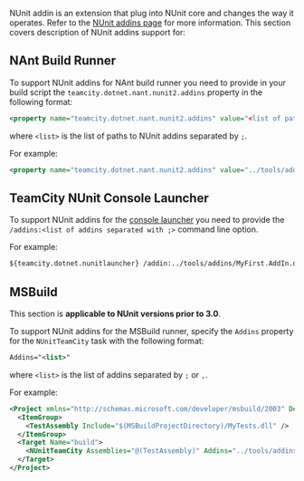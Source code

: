 [//]: # (title: NUnit Addins Support)
[//]: # (auxiliary-id: NUnit Addins Support)
NUnit addin is an extension that plug into NUnit core and changes the way it operates. Refer to the [NUnit addins page](http://www.nunit.org/index.php?p=nunitAddins&amp;r=2.6.3) for more information. This section covers description of NUnit addins support for:

<tag-list of="chapter" mode="tree" depth="4"/>

## NAnt Build Runner

To support NUnit addins for NAnt build runner you need to provide in your build script the `teamcity.dotnet.nant.nunit2.addins` property in the following format:


```XML
<property name="teamcity.dotnet.nant.nunit2.addins" value="<list of paths>" />

```



where `<list>` is the list of paths to NUnit addins separated by `;`.

For example:


```XML
<property name="teamcity.dotnet.nant.nunit2.addins" value="../tools/addins/MyFirst.AddIn.dll;MySecond.AddIn.dll" />

```



## TeamCity NUnit Console Launcher

To support NUnit addins for the [console launcher](teamcity-nunit-test-launcher.md) you need to provide the `/addins:<list of addins separated with ;>` command line option.

For example:


```XML
${teamcity.dotnet.nunitlauncher} /addin:../tools/addins/MyFirst.AddIn.dll;nunit-addins/MySecond.AddIn.dll

```



## MSBuild

This section is __applicable to NUnit versions prior to 3.0__.

To support NUnit addins for the MSBuild runner, specify the `Addins` property for the `NUnitTeamCity` task with the following format:


```XML
Addins="<list>"

```



where `<list>` is the list of addins separated by `;` or `,`.

For example:


```XML
<Project xmlns="http://schemas.microsoft.com/developer/msbuild/2003" DefaultTargets="build">
  <ItemGroup>
    <TestAssembly Include="$(MSBuildProjectDirectory)/MyTests.dll" />
  </ItemGroup>
  <Target Name="build">
    <NUnitTeamCity Assemblies="@(TestAssembly)" Addins="../tools/addins/MyFirst.AddIn.dll;nunit-addins/MySecond.AddIn.dll" />
  </Target>
</Project>

```


